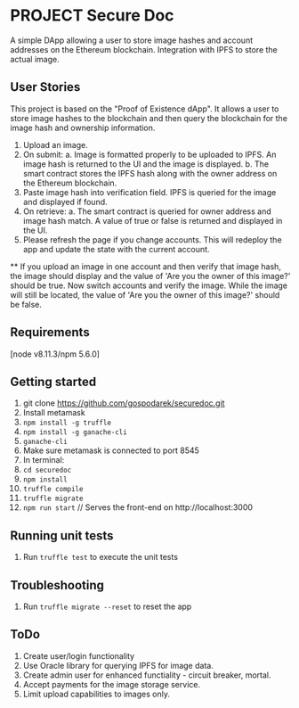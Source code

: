 # PROJECT Secure Doc
A simple DApp allowing a user to store image hashes and account addresses on the Ethereum blockchain. Integration with IPFS to store the actual image.

## User Stories
This project is based on the "Proof of Existence dApp". It allows a user to store image hashes to the blockchain and then query the blockchain for the image hash and ownership information.

1. Upload an image.
2. On submit:
    a. Image is formatted properly to be uploaded to IPFS. An image hash is returned to the UI and the image is displayed.
    b. The smart contract stores the IPFS hash along with the owner address on the Ethereum blockchain.
3. Paste image hash into verification field. IPFS is queried for the image and displayed if found.
4. On retrieve:
    a. The smart contract is queried for owner address and image hash match. A value of true or false is returned and displayed in the UI.
5. Please refresh the page if you change accounts. This will redeploy the app and update the state with the current account.

** If you upload an image in one account and then verify that image hash, the image should display and the value of 'Are you the owner of this image?' should be true. Now switch accounts and verify the image. While the image will still be located, the value of 'Are you the owner of this image?' should be false.

## Requirements
[node v8.11.3/npm 5.6.0]

## Getting started
1. git clone https://github.com/gospodarek/securedoc.git
2. Install metamask
3. ```npm install -g truffle```
4. ```npm install -g ganache-cli```
5. ```ganache-cli```
6. Make sure metamask is connected to port 8545
7. In terminal:
8. ```cd securedoc```
9. ```npm install```
10. ```truffle compile```
11. ```truffle migrate```
12. ```npm run start```
// Serves the front-end on http://localhost:3000

## Running unit tests
  1. Run `truffle test` to execute the unit tests

## Troubleshooting
  1. Run `truffle migrate --reset` to reset the app

## ToDo
1. Create user/login functionality
2. Use Oracle library for querying IPFS for image data.
3. Create admin user for enhanced functiality - circuit breaker, mortal.
4. Accept payments for the image storage service.
5. Limit upload capabilities to images only.
